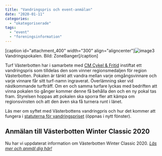 ```yaml
---
title: "Vandringspris och event-anmälan"
date: "2020-01-11"
categories: 
  - "okategoriserade"
tags: 
  - "event"
  - "foreningsinformation"
---
```


\[caption id="attachment\_400" width="300" align="aligncenter"\]![image3](https://turfvasterbotten.files.wordpress.com/2020/01/image3.jpeg?w=300) Vandringspokalen. Bild: ZoneBanger\[/caption\]

Turf Västerbotten har i samarbete med [CM Cykel & Fritid](https://www.cmcykel.se/sv/) instiftat ett vandringspris som tilldelas den som vinner regionsmedaljen för region Västerbotten. Pokalen är tänkt att vandra mellan varje omgångsvinnare och varje vinnare får sitt turf-namn ingraverat. Överlämning sker vid nästkommande turfträff. Om en och samma turfare lyckas med bedriften att vinna pokalen tio gånger kommer denne få behålla den och en ny pokal tas fram. Styrelsen hoppas att pokalen ska sporra fler att kämpa om regionsvinsten och att den även ska få turnera runt i länet.

Läs mer om syftet med Västerbottens vandringpris och hur det kommer att fungera i [statuterna för vandringspriset](https://turfvasterbotten.files.wordpress.com/2020/01/statuter-vandringspris-r-vinnare.pdf "Statuter Vandringspris R vinnare") (öppnas i nytt fönster).

## Anmälan till Västerbotten Winter Classic 2020

Nu har vi uppdaterat information om Västerbotten Winter Classic 2020. _[Läs mer och anmäl dig här!](https://turfvasterbotten.wordpress.com/vb-winter-classic-2020/)_
